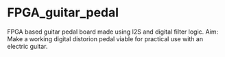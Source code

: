 # FPGA_guitar_pedal
FPGA based guitar pedal board made using I2S and digital filter logic.
Aim: Make a working digital distorion pedal viable for practical use with an electric guitar.

